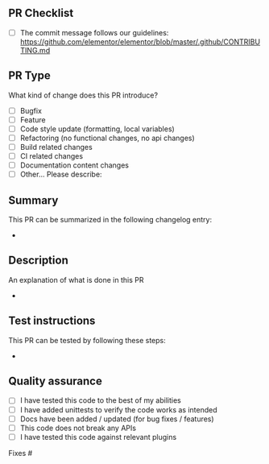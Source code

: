 ## PR Checklist
<!-- 
Please check if your PR fulfills the following requirements:
**Filling out the template is required.** Any pull request that does not include enough information to be reviewed in a timely manner may be closed at the maintainers' discretion.
 -->
- [ ] The commit message follows our guidelines:  https://github.com/elementor/elementor/blob/master/.github/CONTRIBUTING.md


## PR Type
What kind of change does this PR introduce?
<!-- Please check the one that applies to this PR using "x" with no spaces eg: [x]. -->
- [ ] Bugfix
- [ ] Feature
- [ ] Code style update (formatting, local variables)
- [ ] Refactoring (no functional changes, no api changes)
- [ ] Build related changes
- [ ] CI related changes
- [ ] Documentation content changes
- [ ] Other... Please describe:

## Summary

This PR can be summarized in the following changelog entry:

*

## Description
An explanation of what is done in this PR

*

## Test instructions
This PR can be tested by following these steps:

*

## Quality assurance

- [ ] I have tested this code to the best of my abilities
- [ ] I have added unittests to verify the code works as intended
- [ ] Docs have been added / updated (for bug fixes / features)
- [ ] This code does not break any APIs
- [ ] I have tested this code against relevant plugins

Fixes #

